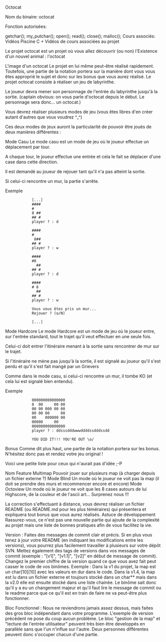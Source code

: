 Octocat


Nom du binaire: octocat

Fonction autorisées:

getchar();
my_putchar();
open();
read();
close();
malloc();
Cours associés: Vidéos Piscine C + Vidéos de cours associées au projet

Le projet octocat est un projet où vous allez découvrir (ou non) l'Existence d'un nouvel animal : l'octocat

L'image d'un octocat
Le projet en lui même peut-être réalisé rapidement. Toutefois, une partie de la notation portera sur la manière dont vous vous êtes approprié le sujet et donc sur les bonus que vous aurez réalisé.
Le projet octocat consiste à réaliser un jeu de labyrinthe.

Le joueur devra mener son personnage de l'entrée du labyrinthe jusqu'à la sortie. (captain obvious: on vous parle d'octocat depuis le début. Le personnage sera donc... un octocat.)

Vous devrez réaliser plusieurs modes de jeu (vous êtes libres d'en créer autant d'autres que vous voudrez ^_^)

Ces deux modes de jeux auront la particularité de pouvoir être joués de deux manières différentes :

Mode Casu
Le mode casu est un mode de jeu où le joueur effectue un déplacement par tour.

A chaque tour, le joueur effectue une entrée et cela le fait se déplacer d'une case dans cette direction.

Il est demandé au joueur de rejouer tant qu'il n'a pas atteint la sortie.

Si celui-ci rencontre un mur, la partie s'arrête.

Exemple

                [...]
                ####
                #
                8 ##
                ## #
                player ? : d

                ####
                #
                 8##
                ## #
                player ? : w

                ####
                #8
                  ##
                ## #
                player ? : d

                ####
                # 8
                  ##
                ## #
                player ? : w

                Vous vous êtes pris un mur...
                Rejouer ? (o/N)

                [...]
            
Mode Hardcore
Le mode Hardcore est un mode de jeu où le joueur entre, sur l'entrée standard, tout le trajet qu'il veut effectuer en une seule fois.

Celui-ci doit entrer l'itinéraire menant à la sortie sans rencontrer de mur sur le trajet.

Si l'itinéraire ne mène pas jusqu'à la sortie, il est signalé au joueur qu'il s'est perdu et qu'il s'est fait mangé par un Grievers

Comme dans le mode casu, si celui-ci rencontre un mur, il tombe KO (et cela lui est signalé bien entendu).

Exemple


                000000000000000
                8  00     00 00
                00 00 000 00 00
                00 00 00     00
                00    000000 00
                00000     00
                000000000000000
                player ? : ddsssdddwwwddddssdddssdd

                YOU DID IT!!! YOU'RE OUT \o/
            
Bonus
Comme dit plus haut, une partie de la notation portera sur les bonus. N'hésitez donc pas et rendez votre jeu original !

Voici une petite liste pour ceux qui n'aurait pas d'idée ;-P

Nom	Feature
Multimap	Pouvoir jouer sur plusieurs map (à charger depuis un fichier externe ?)
Mode Blind	Un mode où le joueur ne voit pas la map (il doit se prendre des murs et recommencer encore et encore)
Mode Octoview	Un mode où le joueur ne voit que les 8 cases autours de lui
Highscore, de la couleur et de l'ascii art... Surprenez nous !!!

La correction s'effectuant à distance, vous devrez réaliser un fichier README (ou README.md pour les plus téméraires) qui présentera et expliquera tout bonus que vous aurez réalisés.
Astuce de développement
Rassurez-vous, ce n'est pas une nouvelle partie qui ajoute de la complexité au projet mais une liste de bonnes pratiques afin de vous facilitez la vie.

Version : Faites des messages de commit clair et précis. Si en plus vous tenez à jour votre README (en indiquant les modifications entre les versions), vous pourrez plus facilement travailler à plusieurs sur votre dépôt SVN.
Mettez également des tags de versions dans vos messages de commit (exemple : "[v1]", "[v1.1]", "[v2]" en début de message de commit). Changez le premier chiffre de la version quand ce que vous avez fait peut casser le code de vos binômes.
Exemple : Dans la v1 du projet, la map est un char[10][10] avec les valeurs en dur dans le code. Dans la v1.4, la map est lu dans un fichier externe et toujours stocké dans un char** mais dans la v2.0 elle est ensuite stocké dans une liste chainée. Le binôme sait donc qu'il y a eu un changement majeur et qu'il faut lire le message de commit ou le readme parce que ce qu'il est en train de faire ne va peut-être plus fonctionner.

Bloc Fonctionnel : Nous ne reviendrons jamais assez dessus, mais faites des gros bloc indépendant dans votre programme.
L'exemple de version précédent ne pose du coup aucun problème. Le bloc "gestion de la map" et "lecture de l'entrée utilisateur" peuvent très bien être developpés en parallèle sans que l'un n'influe sur l'autre. Deux personnes différentes peuvent donc s'occuper chacun d'une partie.
